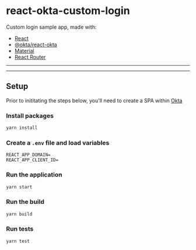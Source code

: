 # react-okta-custom-login

Custom login sample app, made with:

- [React](https://reactjs.org/)
- [@okta/react-okta](https://github.com/okta/okta-oidc-js/tree/master/packages/okta-react)
- [Material](https://material-ui.com/)
- [React Router](https://github.com/ReactTraining/react-router)
-----
-----

## Setup

Prior to inititating the steps below, you'll need to create a SPA within [Okta](https://developer.okta.com/docs/guides/sign-into-spa/angular/create-okta-application/)

### Install packages

```sh
yarn install
```

### Create a `.env` file and load variables
```env
REACT_APP_DOMAIN=
REACT_APP_CLIENT_ID=
```

### Run the application

```sh
yarn start
```

### Run the build

```sh
yarn build
```

### Run tests

```sh
yarn test
```


